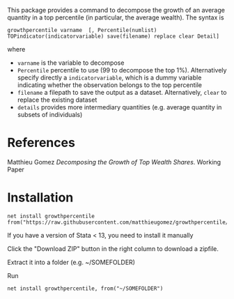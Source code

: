 This package provides a command to decompose the growth of an average quantity in a top percentile (in particular, the average wealth).
The syntax is
```
growthpercentile varname  [, Percentile(numlist) TOPindicator(indicatorvariable) save(filename) replace clear Detail]
```
where 
- `varname` is the variable to decompose
- `Percentile` percentile to use (99 to decompose the top 1%). Alternatively specify directly a `indicatorvariable`, which is a dummy variable indicating whether the observation belongs to the top percentile
- `filename` a filepath to save the output as a dataset. Alternatively, `clear` to replace the existing dataset
- `details` provides more intermediary quantities (e.g. average quantity in subsets of individuals)

# References

Matthieu Gomez *Decomposing the Growth of Top Wealth Shares*. Working Paper

# Installation

```
net install growthpercentile from("https://raw.githubusercontent.com/matthieugomez/growthpercentile/master/")
```
If you have a version of Stata < 13, you need to install it manually

Click the "Download ZIP" button in the right column to download a zipfile.

Extract it into a folder (e.g. ~/SOMEFOLDER)

Run
```
net install growthpercentile, from("~/SOMEFOLDER")
```
